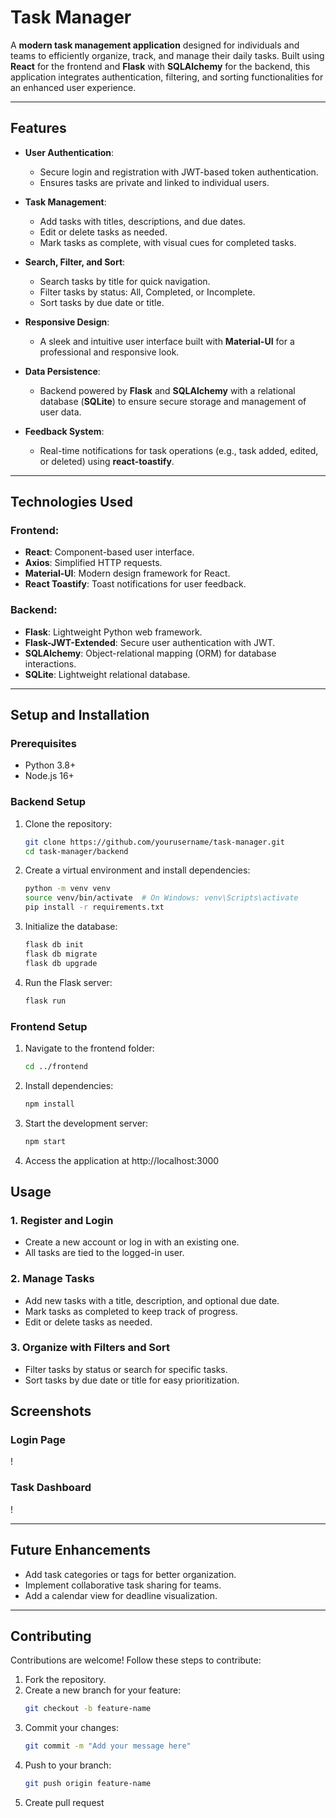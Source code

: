 # **Task Manager**

A **modern task management application** designed for individuals and teams to efficiently organize, track, and manage their daily tasks. Built using **React** for the frontend and **Flask** with **SQLAlchemy** for the backend, this application integrates authentication, filtering, and sorting functionalities for an enhanced user experience.

---

## **Features**

- **User Authentication**:
  - Secure login and registration with JWT-based token authentication.
  - Ensures tasks are private and linked to individual users.

- **Task Management**:
  - Add tasks with titles, descriptions, and due dates.
  - Edit or delete tasks as needed.
  - Mark tasks as complete, with visual cues for completed tasks.

- **Search, Filter, and Sort**:
  - Search tasks by title for quick navigation.
  - Filter tasks by status: All, Completed, or Incomplete.
  - Sort tasks by due date or title.

- **Responsive Design**:
  - A sleek and intuitive user interface built with **Material-UI** for a professional and responsive look.

- **Data Persistence**:
  - Backend powered by **Flask** and **SQLAlchemy** with a relational database (**SQLite**) to ensure secure storage and management of user data.

- **Feedback System**:
  - Real-time notifications for task operations (e.g., task added, edited, or deleted) using **react-toastify**.

---

## **Technologies Used**

### **Frontend**:
- **React**: Component-based user interface.
- **Axios**: Simplified HTTP requests.
- **Material-UI**: Modern design framework for React.
- **React Toastify**: Toast notifications for user feedback.

### **Backend**:
- **Flask**: Lightweight Python web framework.
- **Flask-JWT-Extended**: Secure user authentication with JWT.
- **SQLAlchemy**: Object-relational mapping (ORM) for database interactions.
- **SQLite**: Lightweight relational database.

---

## **Setup and Installation**

### **Prerequisites**
- Python 3.8+
- Node.js 16+

### **Backend Setup**
1. Clone the repository:
   ```bash
   git clone https://github.com/yourusername/task-manager.git
   cd task-manager/backend 
2. Create a virtual environment and install dependencies:
   ```bash
   python -m venv venv
   source venv/bin/activate  # On Windows: venv\Scripts\activate
   pip install -r requirements.txt 
3. Initialize the database:
   ```bash
   flask db init
   flask db migrate
   flask db upgrade 
4. Run the Flask server:
    ```bash
   flask run 

### **Frontend Setup**
1. Navigate to the frontend folder:
   ```bash
   cd ../frontend 
2. Install dependencies:
   ```bash
   npm install 
3. Start the development server:
   ```bash
   npm start 
4. Access the application at http://localhost:3000

## **Usage**

### **1. Register and Login**
- Create a new account or log in with an existing one.
- All tasks are tied to the logged-in user.

### **2. Manage Tasks**
- Add new tasks with a title, description, and optional due date.
- Mark tasks as completed to keep track of progress.
- Edit or delete tasks as needed.

### **3. Organize with Filters and Sort**
- Filter tasks by status or search for specific tasks.
- Sort tasks by due date or title for easy prioritization.

## **Screenshots**

### **Login Page**
<!-- ![Login Page](screenshots/login.png) -->!

### **Task Dashboard**
<!-- ![Task Dashboard](screenshots/dashboard.png) -->!

---

## **Future Enhancements**
- Add task categories or tags for better organization.
- Implement collaborative task sharing for teams.
- Add a calendar view for deadline visualization.

---

## **Contributing**
Contributions are welcome! Follow these steps to contribute:

1. Fork the repository.
2. Create a new branch for your feature:
   ```bash
   git checkout -b feature-name 
3. Commit your changes:
   ``` bash
   git commit -m "Add your message here" 
4. Push to your branch:
   ``` bash
   git push origin feature-name 
5. Create pull request
